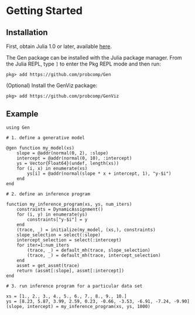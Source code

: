 # Getting Started

## Installation

First, obtain Julia 1.0 or later, available [here](https://julialang.org/downloads/).

The Gen package can be installed with the Julia package manager. From the Julia REPL, type `]` to enter the Pkg REPL mode and then run:
```
pkg> add https://github.com/probcomp/Gen
```

(Optional) Install the GenViz package:
```
pkg> add https://github.com/probcomp/GenViz
```

## Example

```jldoctest
using Gen

# 1. define a generative model

@gen function my_model(xs)
    slope = @addr(normal(0, 2), :slope)
    intercept = @addr(normal(0, 10), :intercept)
    ys = Vector{Float64}(undef, length(xs))
    for (i, x) in enumerate(xs)
        ys[i] = @addr(normal(slope * x + intercept, 1), "y-$i")
    end
end

# 2. define an inference program

function my_inference_program(xs, ys, num_iters)
    constraints = DynamicAssignment()
    for (i, y) in enumerate(ys)
        constraints["y-$i"] = y
    end
    (trace, _) = initialize(my_model, (xs,), constraints)
    slope_selection = select(:slope)
    intercept_selection = select(:intercept)
    for iter=1:num_iters
        (trace, _) = default_mh(trace, slope_selection)
        (trace, _) = default_mh(trace, intercept_selection)
    end
    assmt = get_assmt(trace)
    return (assmt[:slope], assmt[:intercept])
end

# 3. run inference program for a particular data set

xs = [1., 2., 3., 4., 5., 6., 7., 8., 9., 10.]
ys = [8.23, 5.87, 3.99, 2.59, 0.23, -0.66, -3.53, -6.91, -7.24, -9.90]
(slope, intercept) = my_inference_program(xs, ys, 1000)
```
